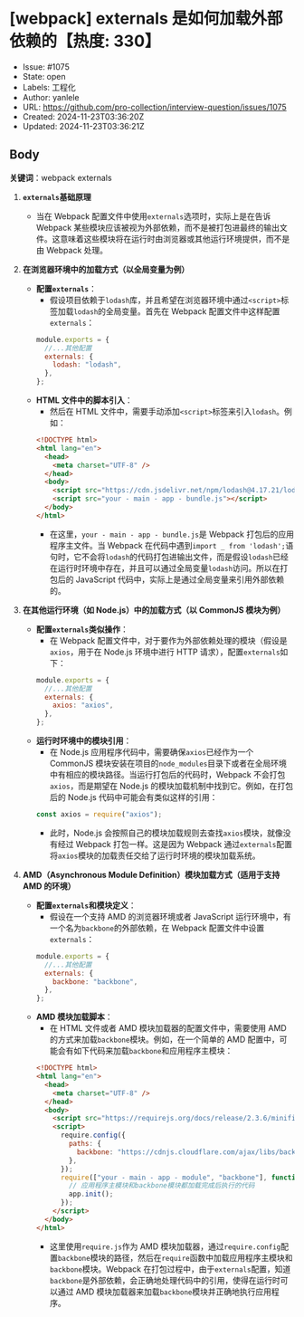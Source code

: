 # [webpack] externals 是如何加载外部依赖的【热度: 330】

- Issue: #1075
- State: open
- Labels: 工程化
- Author: yanlele
- URL: https://github.com/pro-collection/interview-question/issues/1075
- Created: 2024-11-23T03:36:20Z
- Updated: 2024-11-23T03:36:21Z

## Body

**关键词**：webpack externals

1. **`externals`基础原理**

   - 当在 Webpack 配置文件中使用`externals`选项时，实际上是在告诉 Webpack 某些模块应该被视为外部依赖，而不是被打包进最终的输出文件。这意味着这些模块将在运行时由浏览器或其他运行环境提供，而不是由 Webpack 处理。

2. **在浏览器环境中的加载方式（以全局变量为例）**

   - **配置`externals`**：
     - 假设项目依赖于`lodash`库，并且希望在浏览器环境中通过`<script>`标签加载`lodash`的全局变量。首先在 Webpack 配置文件中这样配置`externals`：
     ```javascript
     module.exports = {
       //...其他配置
       externals: {
         lodash: "lodash",
       },
     };
     ```
   - **HTML 文件中的脚本引入**：
     - 然后在 HTML 文件中，需要手动添加`<script>`标签来引入`lodash`。例如：
     ```html
     <!DOCTYPE html>
     <html lang="en">
       <head>
         <meta charset="UTF-8" />
       </head>
       <body>
         <script src="https://cdn.jsdelivr.net/npm/lodash@4.17.21/lodash.min.js"></script>
         <script src="your - main - app - bundle.js"></script>
       </body>
     </html>
     ```
     - 在这里，`your - main - app - bundle.js`是 Webpack 打包后的应用程序主文件。当 Webpack 在代码中遇到`import _ from 'lodash';`语句时，它不会将`lodash`的代码打包进输出文件，而是假设`lodash`已经在运行时环境中存在，并且可以通过全局变量`lodash`访问。所以在打包后的 JavaScript 代码中，实际上是通过全局变量来引用外部依赖的。

3. **在其他运行环境（如 Node.js）中的加载方式（以 CommonJS 模块为例）**

   - **配置`externals`类似操作**：
     - 在 Webpack 配置文件中，对于要作为外部依赖处理的模块（假设是`axios`，用于在 Node.js 环境中进行 HTTP 请求），配置`externals`如下：
     ```javascript
     module.exports = {
       //...其他配置
       externals: {
         axios: "axios",
       },
     };
     ```
   - **运行时环境中的模块引用**：
     - 在 Node.js 应用程序代码中，需要确保`axios`已经作为一个 CommonJS 模块安装在项目的`node_modules`目录下或者在全局环境中有相应的模块路径。当运行打包后的代码时，Webpack 不会打包`axios`，而是期望在 Node.js 的模块加载机制中找到它。例如，在打包后的 Node.js 代码中可能会有类似这样的引用：
     ```javascript
     const axios = require("axios");
     ```
     - 此时，Node.js 会按照自己的模块加载规则去查找`axios`模块，就像没有经过 Webpack 打包一样。这是因为 Webpack 通过`externals`配置将`axios`模块的加载责任交给了运行时环境的模块加载系统。

4. **AMD（Asynchronous Module Definition）模块加载方式（适用于支持 AMD 的环境）**
   - **配置`externals`和模块定义**：
     - 假设在一个支持 AMD 的浏览器环境或者 JavaScript 运行环境中，有一个名为`backbone`的外部依赖，在 Webpack 配置文件中设置`externals`：
     ```javascript
     module.exports = {
       //...其他配置
       externals: {
         backbone: "backbone",
       },
     };
     ```
   - **AMD 模块加载脚本**：
     - 在 HTML 文件或者 AMD 模块加载器的配置文件中，需要使用 AMD 的方式来加载`backbone`模块。例如，在一个简单的 AMD 配置中，可能会有如下代码来加载`backbone`和应用程序主模块：
     ```html
     <!DOCTYPE html>
     <html lang="en">
       <head>
         <meta charset="UTF-8" />
       </head>
       <body>
         <script src="https://requirejs.org/docs/release/2.3.6/minified/require.js"></script>
         <script>
           require.config({
             paths: {
               backbone: "https://cdnjs.cloudflare.com/ajax/libs/backbone.js/1.4.0/backbone-min",
             },
           });
           require(["your - main - app - module", "backbone"], function (app, backbone) {
             // 应用程序主模块和backbone模块都加载完成后执行的代码
             app.init();
           });
         </script>
       </body>
     </html>
     ```
     - 这里使用`require.js`作为 AMD 模块加载器，通过`require.config`配置`backbone`模块的路径，然后在`require`函数中加载应用程序主模块和`backbone`模块。Webpack 在打包过程中，由于`externals`配置，知道`backbone`是外部依赖，会正确地处理代码中的引用，使得在运行时可以通过 AMD 模块加载器来加载`backbone`模块并正确地执行应用程序。

